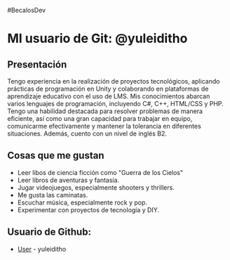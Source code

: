 #BecalosDev
# MI usuario de Git: @yuleiditho
## Presentación
Tengo experiencia en la realización de proyectos tecnológicos, aplicando prácticas de programación en Unity y colaborando en plataformas de aprendizaje educativo con el uso de LMS. Mis conocimientos abarcan varios lenguajes de programación, incluyendo C#, C++, HTML/CSS y PHP. Tengo una habilidad destacada para resolver problemas de manera eficiente, así como una gran capacidad para trabajar en equipo, comunicarme efectivamente y mantener la tolerancia en diferentes situaciones. Además, cuento con un nivel de inglés B2.

## Cosas que me gustan

- Leer libos de ciencia ficción como "Guerra de los Cielos"
- Leer libros de aventuras y fantasía.
- Jugar videojuegos, especialmente shooters y thrillers.
- Me gusta las caminatas.
- Escuchar música, especialmente rock y pop.
- Experimentar con proyectos de tecnología y DIY.

## Usuario de Github:
- [User](https://github.com/yuleiditho/) - yuleiditho